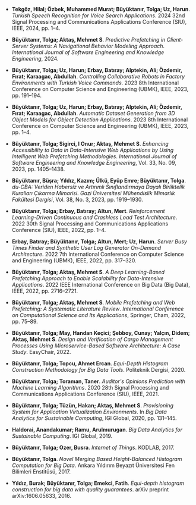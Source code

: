 - **Tekgöz, Hilal; Özbek, Muhammed Murat; Büyüktanır, Tolga; Uz, Harun**. *Turkish Speech Recognition for Voice Search Applications*. 2024 32nd Signal Processing and Communications Applications Conference (SIU), IEEE, 2024, pp. 1–4.

- **Büyüktanır, Tolga; Aktaş, Mehmet S**. *Predictive Prefetching in Client-Server Systems: A Navigational Behavior Modeling Approach*. *International Journal of Software Engineering and Knowledge Engineering*, 2024.

- **Büyüktanır, Tolga; Uz, Harun; Erbay, Batıray; Alptekin, Ali; Özdemir, Fırat; Karaagac, Abdullah**. *Controlling Collaborative Robots in Factory Environments with Turkish Voice Commands*. 2023 8th International Conference on Computer Science and Engineering (UBMK), IEEE, 2023, pp. 191–194.

- **Büyüktanır, Tolga; Uz, Harun; Erbay, Batıray; Alptekin, Ali; Özdemir, Fırat; Karaagac, Abdullah**. *Automatic Dataset Generation from 3D Object Models for Object Detection Applications*. 2023 8th International Conference on Computer Science and Engineering (UBMK), IEEE, 2023, pp. 1–4.

- **Büyüktanır, Tolga; Sigirci, I Onur; Aktaş, Mehmet S**. *Enhancing Accessibility to Data in Data-Intensive Web Applications by Using Intelligent Web Prefetching Methodologies*. *International Journal of Software Engineering and Knowledge Engineering*, Vol. 33, No. 09, 2023, pp. 1405–1438.

- **Büyüktanır, Büşra; Yıldız, Kazım; Ülkü, Eyüp Emre; Büyüktanır, Tolga**. *du-CBA: Veriden Habersiz ve Artırımlı Sınıflandırmaya Dayalı Birliktelik Kuralları Çıkarma Mimarisi*. *Gazi Üniversitesi Mühendislik Mimarlık Fakültesi Dergisi*, Vol. 38, No. 3, 2023, pp. 1919–1930.

- **Büyüktanır, Tolga; Erbay, Batıray; Altun, Mert**. *Reinforcement Learning-Driven Continuous and Crashless Load Test Architecture*. 2022 30th Signal Processing and Communications Applications Conference (SIU), IEEE, 2022, pp. 1–4.

- **Erbay, Batıray; Büyüktanır, Tolga; Altun, Mert; Uz, Harun**. *Server Busy Times Finder and Synthetic User Log Generator On-Demand Architecture*. 2022 7th International Conference on Computer Science and Engineering (UBMK), IEEE, 2022, pp. 317–320.

- **Büyüktanır, Tolga; Aktaş, Mehmet S**. *A Deep Learning-Based Prefetching Approach to Enable Scalability for Data-Intensive Applications*. 2022 IEEE International Conference on Big Data (Big Data), IEEE, 2022, pp. 2716–2721.

- **Büyüktanır, Tolga; Aktaş, Mehmet S**. *Mobile Prefetching and Web Prefetching: A Systematic Literature Review*. *International Conference on Computational Science and Its Applications*, Springer, Cham, 2022, pp. 75–89.

- **Büyüktanır, Tolga; May, Handan Keçici; Şebboy, Cunay; Yalçın, Didem; Aktaş, Mehmet S**. *Design and Verification of Cargo Management Processes Using Microservice-Based Software Architecture: A Case Study*. EasyChair, 2022.

- **Büyüktanır, Tolga; Topcu, Ahmet Ercan**. *Equi-Depth Histogram Construction Methodology for Big Data Tools*. Politeknik Dergisi, 2020.

- **Büyüktanır, Tolga; Toraman, Taner**. *Auditor's Opinions Prediction with Machine Learning Algorithms*. 2020 28th Signal Processing and Communications Applications Conference (SIU), IEEE, 2021.

- **Büyüktanır, Tolga; Tüzün, Hakan; Aktaş, Mehmet S**. *Provisioning System for Application Virtualization Environments*. In *Big Data Analytics for Sustainable Computing*, IGI Global, 2020, pp. 131–145.

- **Haldorai, Anandakumar; Ramu, Arulmurugan**. *Big Data Analytics for Sustainable Computing*. IGI Global, 2019.

- **Büyüktanır, Tolga; Ozer, Busra**. *Internet of Things*. KODLAB, 2017.

- **Büyüktanır, Tolga**. *Novel Merging Based Height-Balanced Histogram Computation for Big Data*. Ankara Yıldırım Beyazıt Üniversitesi Fen Bilimleri Enstitüsü, 2017.

- **Yıldız, Burak; Büyüktanır, Tolga; Emekci, Fatih**. *Equi-depth histogram construction for big data with quality guarantees*. arXiv preprint arXiv:1606.05633, 2016.